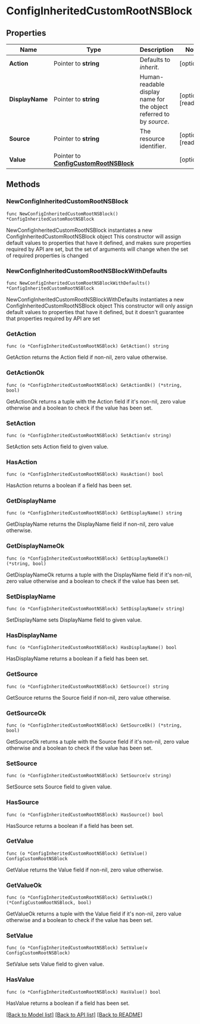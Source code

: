 # ConfigInheritedCustomRootNSBlock

## Properties

Name | Type | Description | Notes
------------ | ------------- | ------------- | -------------
**Action** | Pointer to **string** | Defaults to _inherit_. | [optional] 
**DisplayName** | Pointer to **string** | Human-readable display name for the object referred to by _source_. | [optional] [readonly] 
**Source** | Pointer to **string** | The resource identifier. | [optional] [readonly] 
**Value** | Pointer to [**ConfigCustomRootNSBlock**](ConfigCustomRootNSBlock.md) |  | [optional] 

## Methods

### NewConfigInheritedCustomRootNSBlock

`func NewConfigInheritedCustomRootNSBlock() *ConfigInheritedCustomRootNSBlock`

NewConfigInheritedCustomRootNSBlock instantiates a new ConfigInheritedCustomRootNSBlock object
This constructor will assign default values to properties that have it defined,
and makes sure properties required by API are set, but the set of arguments
will change when the set of required properties is changed

### NewConfigInheritedCustomRootNSBlockWithDefaults

`func NewConfigInheritedCustomRootNSBlockWithDefaults() *ConfigInheritedCustomRootNSBlock`

NewConfigInheritedCustomRootNSBlockWithDefaults instantiates a new ConfigInheritedCustomRootNSBlock object
This constructor will only assign default values to properties that have it defined,
but it doesn't guarantee that properties required by API are set

### GetAction

`func (o *ConfigInheritedCustomRootNSBlock) GetAction() string`

GetAction returns the Action field if non-nil, zero value otherwise.

### GetActionOk

`func (o *ConfigInheritedCustomRootNSBlock) GetActionOk() (*string, bool)`

GetActionOk returns a tuple with the Action field if it's non-nil, zero value otherwise
and a boolean to check if the value has been set.

### SetAction

`func (o *ConfigInheritedCustomRootNSBlock) SetAction(v string)`

SetAction sets Action field to given value.

### HasAction

`func (o *ConfigInheritedCustomRootNSBlock) HasAction() bool`

HasAction returns a boolean if a field has been set.

### GetDisplayName

`func (o *ConfigInheritedCustomRootNSBlock) GetDisplayName() string`

GetDisplayName returns the DisplayName field if non-nil, zero value otherwise.

### GetDisplayNameOk

`func (o *ConfigInheritedCustomRootNSBlock) GetDisplayNameOk() (*string, bool)`

GetDisplayNameOk returns a tuple with the DisplayName field if it's non-nil, zero value otherwise
and a boolean to check if the value has been set.

### SetDisplayName

`func (o *ConfigInheritedCustomRootNSBlock) SetDisplayName(v string)`

SetDisplayName sets DisplayName field to given value.

### HasDisplayName

`func (o *ConfigInheritedCustomRootNSBlock) HasDisplayName() bool`

HasDisplayName returns a boolean if a field has been set.

### GetSource

`func (o *ConfigInheritedCustomRootNSBlock) GetSource() string`

GetSource returns the Source field if non-nil, zero value otherwise.

### GetSourceOk

`func (o *ConfigInheritedCustomRootNSBlock) GetSourceOk() (*string, bool)`

GetSourceOk returns a tuple with the Source field if it's non-nil, zero value otherwise
and a boolean to check if the value has been set.

### SetSource

`func (o *ConfigInheritedCustomRootNSBlock) SetSource(v string)`

SetSource sets Source field to given value.

### HasSource

`func (o *ConfigInheritedCustomRootNSBlock) HasSource() bool`

HasSource returns a boolean if a field has been set.

### GetValue

`func (o *ConfigInheritedCustomRootNSBlock) GetValue() ConfigCustomRootNSBlock`

GetValue returns the Value field if non-nil, zero value otherwise.

### GetValueOk

`func (o *ConfigInheritedCustomRootNSBlock) GetValueOk() (*ConfigCustomRootNSBlock, bool)`

GetValueOk returns a tuple with the Value field if it's non-nil, zero value otherwise
and a boolean to check if the value has been set.

### SetValue

`func (o *ConfigInheritedCustomRootNSBlock) SetValue(v ConfigCustomRootNSBlock)`

SetValue sets Value field to given value.

### HasValue

`func (o *ConfigInheritedCustomRootNSBlock) HasValue() bool`

HasValue returns a boolean if a field has been set.


[[Back to Model list]](../README.md#documentation-for-models) [[Back to API list]](../README.md#documentation-for-api-endpoints) [[Back to README]](../README.md)


